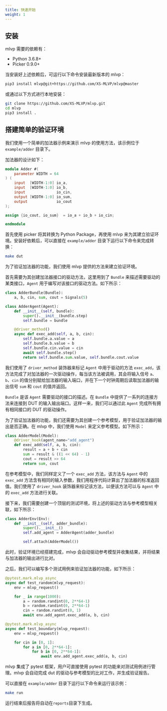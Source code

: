 ```yaml
---
title: 快速开始
weight: 1
---
```


## 安装

mlvp 需要的依赖有：

- Python 3.6.8+
- Picker 0.9.0+

当安装好上述依赖后，可运行以下命令安装最新版本的 mlvp：

```bash
pip3 install mlvp@git+https://github.com/XS-MLVP/mlvp@master
```

或通过以下方式进行本地安装：

```bash
git clone https://github.com/XS-MLVP/mlvp.git
cd mlvp
pip3 install .
```

## 搭建简单的验证环境

我们使用一个简单的加法器示例来演示 mlvp 的使用方法，该示例位于 `example/adder` 目录下。

加法器的设计如下：

```verilog
module Adder #(
    parameter WIDTH = 64
) (
    input  [WIDTH-1:0] io_a,
    input  [WIDTH-1:0] io_b,
    input              io_cin,
    output [WIDTH-1:0] io_sum,
    output             io_cout
);

assign {io_cout, io_sum}  = io_a + io_b + io_cin;

endmodule
```

首先使用 picker 将其转换为 Python Package，再使用 mlvp 来为其建立验证环境。安装好依赖后，可以直接在 `example/adder` 目录下运行以下命令来完成转换：

```bash
make dut
```

为了验证加法器的功能，我们使用 mlvp 提供的方法来建立验证环境。

首先需要为其创建加法器接口的驱动方法，这里用到了 `Bundle` 来描述需要驱动的某类接口，`Agent` 用于编写对该接口的驱动方法。如下所示：

```python
class AdderBundle(Bundle):
	a, b, cin, sum, cout = Signals(5)

class AdderAgent(Agent):
    def __init__(self, bundle):
        super().__init__(bundle.step)
        self.bundle = bundle

    @driver_method()
    async def exec_add(self, a, b, cin):
        self.bundle.a.value = a
        self.bundle.b.value = b
        self.bundle.cin.value = cin
        await self.bundle.step()
        return self.bundle.sum.value, self.bundle.cout.value
```

我们使用了 `driver_method` 装饰器来标记 `Agent` 中用于驱动的方法 `exec_add`，该方法完成了对加法器的一次驱动操作，每当该方法被调用，其会将输入信号 `a`、`b`、`cin` 的值分别赋给加法器的输入端口，并在下一个时钟周期后读取加法器的输出信号 `sum` 和 `cout` 的值并返回。

`Bundle` 是该 `Agent` 需要驱动的接口的描述。在 `Bundle` 中提供了一系列的连接方法来连接到 DUT 的输入输出端口。这样一来，我们可以通过此 `Agent` 完成所有拥有相同接口的 DUT 的驱动操作。

为了验证加法器的功能，我们还需要为其创建一个参考模型，用于验证加法器的输出是否正确。在 mlvp 中，我们使用 `Model` 来定义参考模型。如下所示：

```python
class AdderModel(Model):
    @driver_hook(agent_name="add_agent")
    def exec_add(self, a, b, cin):
        result = a + b + cin
        sum = result & ((1 << 64) - 1)
        cout = result >> 64
        return sum, cout
```

在参考模型中，我们同样定义了一个 `exec_add` 方法，该方法与 `Agent` 中的 `exec_add` 方法含有相同的输入参数，我们用程序代码计算出了加法器的标准返回值。我们使用了 `driver_hook` 装饰器来标记该方法，以便该方法可以与 `Agent` 中的 `exec_add` 方法进行关联。

接下来，我们需要创建一个顶层的测试环境，将上述的驱动方法与参考模型相关联，如下所示：

```python
class AdderEnv(Env):
    def __init__(self, adder_bundle):
        super().__init__()
        self.add_agent = AdderAgent(adder_bundle)

        self.attach(AdderModel())
```

此时，验证环境已经搭建完成，mlvp 会自动驱动参考模型并收集结果，并将结果与加法器的输出进行比对。

之后，我们可以编写多个测试用例来验证加法器的功能，如下所示：

```python
@pytest.mark.mlvp_async
async def test_random(mlvp_request):
    env = mlvp_request()

    for _ in range(1000):
        a = random.randint(0, 2**64-1)
        b = random.randint(0, 2**64-1)
        cin = random.randint(0, 1)
        await env.add_agent.exec_add(a, b, cin)

@pytest.mark.mlvp_async
async def test_boundary(mlvp_request):
    env = mlvp_request()

    for cin in [0, 1]:
        for a in [0, 2**64-1]:
            for b in [0, 2**64-1]:
                await env.add_agent.exec_add(a, b, cin)
```

mlvp 集成了 pytest 框架，用户可直接使用 pytest 的功能来对测试用例进行管理。mlvp 会自动完成 dut 的驱动与参考模型的比对工作，并生成验证报告。

可以直接在 `example/adder` 目录下运行以下命令来运行该示例：

```bash
make run
```

运行结束后报告将自动在`reports`目录下生成。
